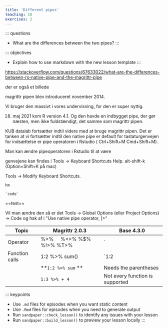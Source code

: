 ```yaml
---
title: 'Different pipes'
teaching: 10
exercises: 2
---
```


::: questions
-   What are the differences between the two pipes?
:::

::: objectives
-   Explain how to use markdown with the new lesson template
:::

<https://stackoverflow.com/questions/67633022/what-are-the-differences-between-rs-native-pipe-and-the-magrittr-pipe>

der er også et billede

magrittr pipen blev introduceret november 2014.

Vi bruger den massivt i vores undervisning, for den er super nyttig.

18. maj 2021 kom R version 4.1. Og den havde en indbygget pipe, der gør næsten, men ikke fuldstændigt, det samme som magrittr pipen.

KUB datalab fortsætter indtil videre med at bruge magrittr pipen. Det er tanken at vi fortsætter indtil den native pipe er default for tastaturgenvejen for indsættelse er pipe operatoren i Rstudio ( Ctrl+Shift+M Cmd+Shift+M).

Man kan ændre pipeoperatoren i Rstudio til at være

genvejene kan findes i Tools → Keyboard Shortcuts Help. alt-shift-k (Option+Shift+K på mac)

Tools → Modify Keyboard Shortcuts.

`hm`

	`code`
	
==test==


Vil man ændre den så er det Tools → Global Options (eller Project Options) → Code og hak af i "Use native pipe operator, \|\>"


| Topic          | Magrittr 2.0.3                     | Base 4.3.0 |
|----------------|------------------------------------|------------|
| Operator       | %>%    &nbsp;&nbsp;&nbsp;&nbsp;%<>%   %$%       %!>%  %T>% | `|>`       |
| Function calls | 1:2 %>% sum()                           |  `1:2 |> sum()`          |
|                |       **`1:2 %>% sum`  **                            | Needs the parentheses           |
||`1:3 %>% `+` 4`| Not every function is supported|



::: keypoints
-   Use `.md` files for episodes when you want static content
-   Use `.Rmd` files for episodes when you need to generate output
-   Run `sandpaper::check_lesson()` to identify any issues with your lesson
-   Run `sandpaper::build_lesson()` to preview your lesson locally
:::
